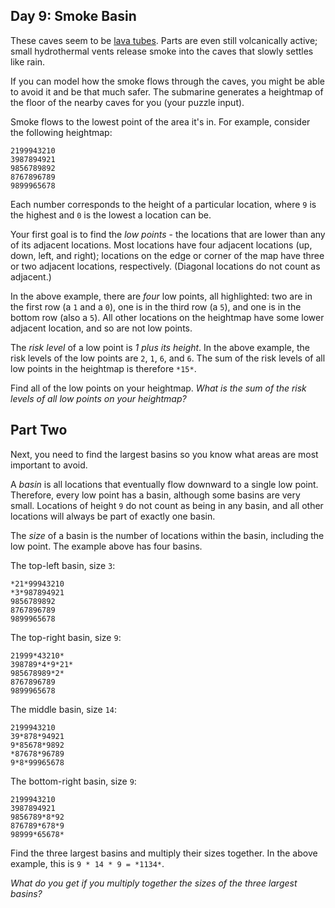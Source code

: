 Day 9: Smoke Basin
------------------

These caves seem to be [lava tubes](https://en.wikipedia.org/wiki/Lava_tube). Parts are even still volcanically active; small hydrothermal vents release smoke into the caves that slowly settles like rain.


If you can model how the smoke flows through the caves, you might be able to avoid it and be that much safer. The submarine generates a heightmap of the floor of the nearby caves for you (your puzzle input).


Smoke flows to the lowest point of the area it's in. For example, consider the following heightmap:



```
2199943210
3987894921
9856789892
8767896789
9899965678
```

Each number corresponds to the height of a particular location, where `9` is the highest and `0` is the lowest a location can be.


Your first goal is to find the *low points* - the locations that are lower than any of its adjacent locations. Most locations have four adjacent locations (up, down, left, and right); locations on the edge or corner of the map have three or two adjacent locations, respectively. (Diagonal locations do not count as adjacent.)


In the above example, there are *four* low points, all highlighted: two are in the first row (a `1` and a `0`), one is in the third row (a `5`), and one is in the bottom row (also a `5`). All other locations on the heightmap have some lower adjacent location, and so are not low points.


The *risk level* of a low point is *1 plus its height*. In the above example, the risk levels of the low points are `2`, `1`, `6`, and `6`. The sum of the risk levels of all low points in the heightmap is therefore `*15*`.


Find all of the low points on your heightmap. *What is the sum of the risk levels of all low points on your heightmap?*


Part Two
--------

Next, you need to find the largest basins so you know what areas are most important to avoid.


A *basin* is all locations that eventually flow downward to a single low point. Therefore, every low point has a basin, although some basins are very small. Locations of height `9` do not count as being in any basin, and all other locations will always be part of exactly one basin.


The *size* of a basin is the number of locations within the basin, including the low point. The example above has four basins.


The top-left basin, size `3`:



```
*21*99943210
*3*987894921
9856789892
8767896789
9899965678

```

The top-right basin, size `9`:



```
21999*43210*
398789*4*9*21*
985678989*2*
8767896789
9899965678

```

The middle basin, size `14`:



```
2199943210
39*878*94921
9*85678*9892
*87678*96789
9*8*99965678

```

The bottom-right basin, size `9`:



```
2199943210
3987894921
9856789*8*92
876789*678*9
98999*65678*

```

Find the three largest basins and multiply their sizes together. In the above example, this is `9 * 14 * 9 = *1134*`.


*What do you get if you multiply together the sizes of the three largest basins?*


